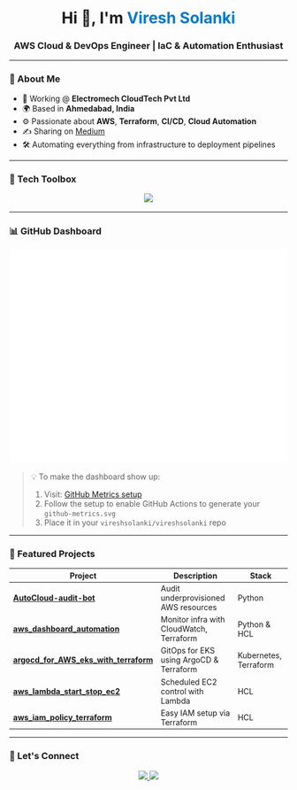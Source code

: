 <!-- Banner -->
<h1 align="center">Hi 👋, I'm <span style="color:#007acc">Viresh Solanki</span></h1>
<h3 align="center">AWS Cloud & DevOps Engineer | IaC & Automation Enthusiast</h3>

---

### 🔹 About Me

- 🚀 Working @ **Electromech CloudTech Pvt Ltd**
- 🌍 Based in **Ahmedabad, India**
- ⚙️ Passionate about **AWS**, **Terraform**, **CI/CD**, **Cloud Automation**
- ✍️ Sharing on [Medium](https://medium.com/@vireshsolanki58)
- 🛠 Automating everything from infrastructure to deployment pipelines

---

### 🧰 Tech Toolbox

<p align="center">
  <img src="https://skillicons.dev/icons?i=aws,docker,terraform,kubernetes,ansible,python,bash,linux,git,github&theme=dark" height="45" />
</p>

---

### 📊 GitHub Dashboard

<p align="center">
  <img src="https://github.com/vireshsolanki/vireshsolanki/blob/main/github-metrics.svg" alt="Metrics" />
</p>

> 💡 To make the dashboard show up:
> 1. Visit: [GitHub Metrics setup](https://github.com/lowlighter/metrics)
> 2. Follow the setup to enable GitHub Actions to generate your `github-metrics.svg`
> 3. Place it in your `vireshsolanki/vireshsolanki` repo

---

### 🚀 Featured Projects

| Project | Description | Stack |
|--------|-------------|-------|
| [**AutoCloud-audit-bot**](https://github.com/vireshsolanki/AutoCloud-audit-bot) | Audit underprovisioned AWS resources | Python |
| [**aws_dashboard_automation**](https://github.com/vireshsolanki/aws_dashboard_automation) | Monitor infra with CloudWatch, Terraform | Python & HCL |
| [**argocd_for_AWS_eks_with_terraform**](https://github.com/vireshsolanki/argocd_for_AWS_eks_with_terraform) | GitOps for EKS using ArgoCD & Terraform | Kubernetes, Terraform |
| [**aws_lambda_start_stop_ec2**](https://github.com/vireshsolanki/aws_lambda_start_stop_ec2) | Scheduled EC2 control with Lambda | HCL |
| [**aws_iam_policy_terraform**](https://github.com/vireshsolanki/aws_iam_policy_terraform) | Easy IAM setup via Terraform | HCL |

---

### 🤝 Let's Connect

<p align="center">
  <a href="https://www.linkedin.com/in/viresh-solanki">
    <img src="https://img.shields.io/badge/LinkedIn-blue?style=for-the-badge&logo=linkedin" />
  </a>
  <a href="https://medium.com/@vireshsolanki58">
    <img src="https://img.shields.io/badge/Medium-black?style=for-the-badge&logo=medium" />
  </a>
</p>
